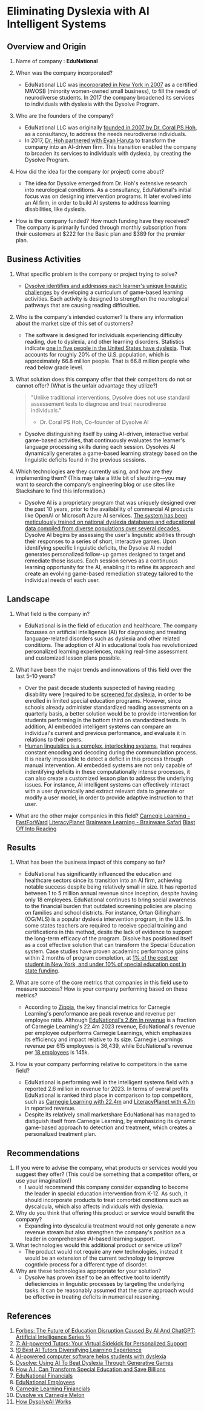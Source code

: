 # Eliminating Dyslexia with AI Intelligent Systems

## Overview and Origin

1. Name of company :  **EduNational**

1. When was the company incorporated? 
    - EduNational LLC was [incorporated in New York in 2007](https://www.dysolve.com/wp-content/themes/dysolve/images/EduNational-Backgrounder-1.pdf) as a certified MWOSB (minority women-owned small business), to fill the needs of neurodiverse students.  In 2017 the company broadened its services to individuals with dyslexia with the Dysolve Program.

1. Who are the founders of the company?  
    - EduNational LLC was originally [founded in 2007 by Dr. Coral PS Hoh](https://www.dysolve.com/wp-content/themes/dysolve/images/EduNational-Backgrounder-1.pdf), as a consultancy, to address the needs neurodiverse individuals.  
    - In 2017, [Dr. Hoh partnered with Evan Haruta](https://www.dysolve.com/wp-content/themes/dysolve/images/EduNational-Backgrounder-1.pdf) to transform the company into an AI-driven firm.  This transition enabled the company to broaden its services to individuals with dyslexia, by creating the Dysolve Program.  

1. How did the idea for the company (or project) come about?
    - The idea for Dysolve emerged from Dr. Hoh's extensive research into neurological conditions.  As a consultancy, EduNational's initial focus was on designing intervention programs.  It later evolved into an AI firm, in order to build AI systems to address learning disabilities, like dyslexia.

* How is the company funded? How much funding have they received?
The company is primarily funded through monthly subscription from their customers at $222 for the Basic plan and $389 for the premier plan.

## Business Activities

1. What specific problem is the company or project trying to solve?
    - [Dysolve identifies and addresses each learner's unique linguistic challenges](https://whyy.org/articles/ai-computer-software-dysolve-dyslexia-montgomery-county-student/) by developing a curriculum of game-based learning activities. Each activity is designed to strengthen the neurological pathways that are causing reading difficulties.    

1. Who is the company's intended customer? Is there any information about the market size of this set of customers?
    - The software is designed for individuals experiencing difficulty reading, due to dyslexia, and other learning disorders.  Statistics indicate [one in five people in the United States have dyslexia](https://youtu.be/MRVK5boZriI).  That accounts for roughly 20% of the U.S. population, which is approximately 66.8 million people.  That is 66.8 million people who read below grade level.

1.  What solution does this company offer that their competitors do not or cannot offer? (What is the unfair advantage they utilize?)
    > "Unlike traditional interventions, Dysolve does not use standard assessement tests to diagnose and treat neurodiverse individuals."
    > - Dr. Coral PS Hoh, Co-founder of Dysolve AI 
    - Dysolve distinguishing itself by using AI-driven, interactive verbal game-based activities, that continuously evaluates the learner's language processing skills during each session.  Dysolves AI dynamically generates a game-based learning strategy based on the linguistic deficits found in the previous sessions.

1. Which technologies are they currently using, and how are they implementing them? (This may take a little bit of sleuthing&mdash;you may want to search the company’s engineering blog or use sites like Stackshare to find this information.)
    - Dysolve AI is a proprietary program that was uniquely designed over the past 10 years, prior to the availability of commercial AI products like OpenAI or Microsoft Azure AI services. [The system has been meticulously trained on national dyslexia databases and educational data compiled from diverse populations over several decades.](https://www.technewsworld.com/story/ai-powered-software-offers-breakthrough-for-treating-dyslexia-178937.html) Dysolve AI begins by assessing the user's linguistic abilities through their responses to a series of short, interactive games. Upon identifying specific linguistic deficits, the Dysolve AI model generates personalized follow-up games designed to target and remediate those issues. Each session serves as a continuous learning opportunity for the AI, enabling it to refine its approach and create an evolving game-based remediation strategy tailored to the individual needs of each user.
## Landscape

1. What field is the company in?
    - EduNational is in the field of education and healthcare.  The company focusses on artificial intelligence (AI) for diagnosing and treating language-related disorders such as dyslexia and other related conditions. The adoption of AI in educational tools has revolutionized personalized learning experiences, making real-time assessment and customized lesson plans possible.

1. What have been the major trends and innovations of this field over the last 5&ndash;10 years?
    - Over the past decade students suspected of having reading disability were [required to be [screened for dyslexia](https://observer.com/2024/09/new-yorks-dyslexia-bill-how-ai-can-transform-special-education-and-save-billions/), in order to be enrolled in limited special education programs.  However, since schools already administer standardized reading assessments on a quarterly basis, a better solution would be to provide intervention for students performing in the bottom third on standardized tests.  In addition, AI embedded intelligent systems can compare an individual's current and previous performance, and evaluate it in relations to their peers.  
    - [Human linguistics is a complex, interlocking systems](https://observer.com/2024/09/new-yorks-dyslexia-bill-how-ai-can-transform-special-education-and-save-billions/), that requires constant encoding and decoding during the communciation process.  It is nearly impossible to detect a deficit in this process through manual intervention.  AI embedded systems are not only capable of indentifying deficits in these computationally intense processes, it can also create a customized lesson plan to address the underlying issues.  For instance, AI intelligent systems can effectively interact with a user dynamically and extract relevant data to generate or modify a user model, in order to provide adaptive instruction to that user.  
* What are the other major companies in this field?
[Carnegie Learning - FastForWard](https://www.carnegielearning.com/solutions/literacy-ela/fast-forword/)
[LiteracyPlanet](https://www.literacyplanet.com/)
[Brainware Learning - Brainware Safari](https://mybrainware.com/brainware-safari/)
[Blast Off Into Reading](https://blastofftolearning.com/blast-off-to-reading)

## Results

1. What has been the business impact of this company so far?
    - EduNational has significantly influenced the education and healthcare sectors since its transition into an AI firm, achieving notable success despite being relatively small in size. It has reported between 1 to 5 million annual revenue since inception, despite having only 18 employees. EduNational continues to bring social awareness to the financial burden that outdated screening policies are placing on families and school districts.  For instance, Ortan Gillingham (OG/MLS) is a popular dyslexia intervention program, in the U.S.  In some states teachers are required to receive special training and certifications in this method, desite the lack of evidence to support the long-term efficacy of the program.  Disolve has positioned itself as a cost effective solution that can transform the Special Education system.  Case studies have proven academinc performance gains within 2 months of program completion, at [1% of the cost per student in New York, and under 10% of special education cost in state funding](https://observer.com/2024/09/new-yorks-dyslexia-bill-how-ai-can-transform-special-education-and-save-billions/).

1. What are some of the core metrics that companies in this field use to measure success? How is your company performing based on these metrics?
    - According to [Zippia](https://www.zippia.com/carnegie-learning-careers-1012517/revenue/), the key financial metrics for Carnegie Learning's peroformance are peak revenue and revenue per employee ratio.  Although [EduNational's 2.6m in revenue](https://zi-lite.zoominfo.com/#/profile/company/1334565411/overview) is a fraction of Carnegie Learning's 22.4m 2023 revenue, EduNational's revenue per employee outperforms Carnegie Learnings, which emphasizes its efficiency and impact relative to its size.  Carnegie Learnings revenue per 615 employees is 36,439, while EduNational's revenue per [18 employees](https://www.zoominfo.com/c/edunational-llc/1334565411) is 145k.

1. How is your company performing relative to competitors in the same field?
    - EduNational is performing well in the intelligent systems field with a reported 2.6 million in revenue for 2023.  In terms of overal profits EduNational is ranked third place in comparison to top competitors, such as [Carnegie Learning with 22.4m](https://www.zippia.com/carnegie-learning-careers-1012517/revenue/) and [LiteracyPlanet with 4.7m](https://zi-lite.zoominfo.com/#/profile/company/354456212/overview) in reported revenue.
    - Despite its relatively small marketshare EduNational has managed to distiguish itself from Carnegie Learning, by emphasizing its dynamic game-based approach to detection and treatment, which creates a personalized treatment plan.
## Recommendations

1. If you were to advise the company, what products or services would you suggest they offer? (This could be something that a competitor offers, or use your imagination!)
    - I would recommend this company consider expanding to become the leader in special education intervention from K-12.  As such, it should incorporate products to treat comorbid conditions such as dyscalcula, which also affects individuals with dyslexia.  
1. Why do you think that offering this product or service would benefit the company?
    -  Expanding into dyscalculia treatment would not only generate a new revenue stream but also strengthen the company's position as a leader in comprehensive AI-based learning support.
1. What technologies would this additional product or service utilize?
    - The product would not require any new technologies, instead it would be an extension of the current technology to improve cogntivie process for a different type of disorder.
1. Why are these technologies appropriate for your solution?
    - Dysolve has proven itself to be an effective tool to identify defieciencies in linguistic processes by targeting the underlying tasks.  It can be reasonably assumed that the same approach would be effective in treating deficits in numerical reasoning.
## References
1. [Forbes: The Future of Education Disruption Caused By AI And ChatGPT: Artificial Intelligence Series ⅗](https://www.forbes.com/sites/nicolesilver/2023/06/05/the-future-of-educationdisruption-caused-by-ai-and-chatgpt-artificial-intelligence-series-3-of-5/)
1. [7: AI-powered Tutors: Your Virtual Sidekick for Personalized Support](https://www.linkedin.com/pulse/7-ai-powered-tutors-your-virtual-sidekick-support-vivek-chandra-qrhee/)
1. [!0 Best AI Tutors Diversifying Learning Experience](https://pinlearn.com/best-ai-tutors/)
1. [AI-powered computer software helps students with dyslexia](https://whyy.org/articles/ai-computer-software-dysolve-dyslexia-montgomery-county-student/#:~:text=Dysolve%20AI%2C%20an%20artificial%20intelligence,dyslexia%20improve%20their%20reading%20skills.)
1. [Dysolve: Using AI To Beat Dyslexia Through Generative Games](https://www.forbes.com/sites/rayravaglia/2024/03/02/dysolve-using-ai-to-beat-dyslexia-through-generative-games/)
1. [How A.I. Can Transform Special Education and Save Billions](https://observer.com/2024/09/new-yorks-dyslexia-bill-how-ai-can-transform-special-education-and-save-billions/)
1. [EduNational Financials](https://zi-lite.zoominfo.com/#/profile/company/1334565411/overview)
1. [EduNational Employees](https://www.zoominfo.com/pic/dysolve/1334565411)
1. [Carnegie Learning Finiancials](https://www.zippia.com/carnegie-learning-careers-1012517/competitors/)
1. [Dysolve vs Carnegie Melon](https://www.xdash.ai/search?q=How%20does%20Carnegie%20Learning%27s%20adaptive%20approach%20compare%20to%20Dysolve%27s%20dynamic%20game-based%20method%3F&rid=1gEnBWMUpEtqRf_AEyvkE)
1. [How DysolveAI Works](https://www.technewsworld.com/story/ai-powered-software-offers-breakthrough-for-treating-dyslexia-178937.html)

